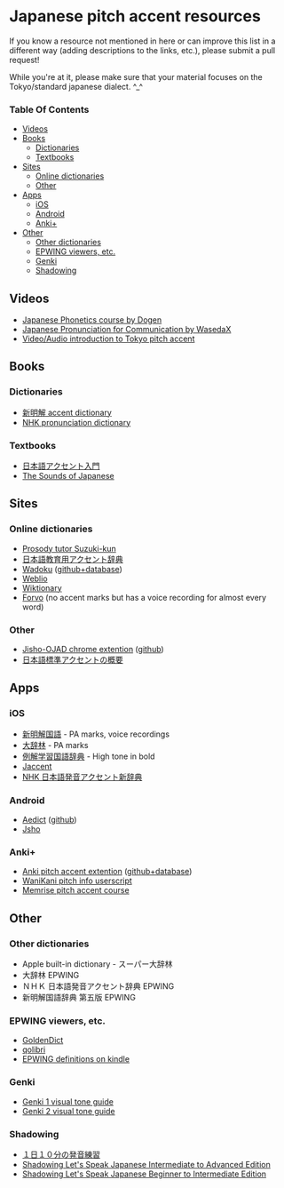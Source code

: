 # Japanese pitch accent resources

If you know a resource not mentioned in here or can improve this list in a different way (adding descriptions to the links, etc.), please submit a pull request! 

While you're at it, please make sure that your material focuses on the Tokyo/standard japanese dialect. ^_^

### Table Of Contents

- [Videos](#videos)
- [Books](#books)
  - [Dictionaries](#dictionaries)
  - [Textbooks](#textbooks)
- [Sites](#sites)
  - [Online dictionaries](#online-dictionaries)
  - [Other](#other)
- [Apps](#apps)
  - [iOS](#ios)
  - [Android](#android)
  - [Anki+](#anki)
- [Other](#other)
  - [Other dictionaries](#other-dictionaries)
  - [EPWING viewers, etc.](#epwing-viewers-etc)
  - [Genki](#genki)
  - [Shadowing](#shadowing)

<!-- Generated by https://github.com/ekalinin/github-markdown-toc -->

## Videos

- [Japanese Phonetics course by Dogen](https://www.patreon.com/dogen)
- [Japanese Pronunciation for Communication by WasedaX](https://courses.edx.org/courses/course-v1:WasedaX+JPC111x+3T2016/course/)
- [Video/Audio introduction to Tokyo pitch accent](http://nihongo.hum.tmu.ac.jp/mic-j/accent/index.html)

## Books

### Dictionaries
- [新明解 accent dictionary](https://www.amazon.co.jp/%E6%96%B0%E6%98%8E%E8%A7%A3%E6%97%A5%E6%9C%AC%E8%AA%9E%E3%82%A2%E3%82%AF%E3%82%BB%E3%83%B3%E3%83%88%E8%BE%9E%E5%85%B8-%E7%AC%AC2%E7%89%88-CD%E4%BB%98%E3%81%8D-%E9%87%91%E7%94%B0%E4%B8%80-%E6%98%A5%E5%BD%A6/dp/4385136726/)
- [NHK pronunciation dictionary](https://www.amazon.co.jp/NHK-%E6%97%A5%E6%9C%AC%E8%AA%9E%E7%99%BA%E9%9F%B3%E3%82%A2%E3%82%AF%E3%82%BB%E3%83%B3%E3%83%88%E6%96%B0%E8%BE%9E%E5%85%B8/dp/4140113456/)

### Textbooks
- [日本語アクセント入門](https://www.amazon.co.jp/%E6%97%A5%E6%9C%AC%E8%AA%9E%E3%82%A2%E3%82%AF%E3%82%BB%E3%83%B3%E3%83%88%E5%85%A5%E9%96%80-%E6%9D%BE%E6%A3%AE-%E6%99%B6%E5%AD%90/dp/4385365318/)
- [The Sounds of Japanese](https://www.amazon.co.jp/Sounds-Japanese-Audio-CD-CD-ROM/dp/0521617545/)


## Sites

### Online dictionaries

- [Prosody tutor Suzuki-kun](http://www.gavo.t.u-tokyo.ac.jp/ojad/eng/phrasing/index)
- [日本語教育用アクセント辞典](http://accent.u-biq.org/)
- [Wadoku](https://www.wadoku.de/) ([github+database](https://github.com/WaDoku/WaDokuJT-Data))
- [Weblio](https://www.weblio.jp/)
- [Wiktionary](https://en.wiktionary.org/)
- [Forvo](https://forvo.com/) (no accent marks but has a voice recording for almost every word)

### Other
- [Jisho-OJAD chrome extention](https://chrome.google.com/webstore/detail/jisho-ojad/dpaojegkimhndjkkgiaookhckojbmakd) ([github](https://github.com/itayperl/jisho-ojad))
- [日本語標準アクセントの概要](http://www5a.biglobe.ne.jp/accent/accent.htm)

## Apps

### iOS

- [新明解国語](https://itunes.apple.com/cn/app/%E6%96%B0%E6%98%8E%E8%A7%A3%E5%9B%BD%E8%AA%9E%E8%BE%9E%E5%85%B8-%E7%AC%AC%E4%B8%83%E7%89%88-%E7%99%BA%E9%9F%B3%E9%9F%B3%E5%A3%B0%E4%BB%98%E3%81%8D/id946807615?mt=8) - PA marks, voice recordings
- [大辞林](https://itunes.apple.com/cn/app/%E5%A4%A7%E8%BE%9E%E6%9E%97/id299029654?mt=8) - PA marks
- [例解学習国語辞典](https://itunes.apple.com/jp/app/%E4%BE%8B%E8%A7%A3%E5%AD%A6%E7%BF%92%E5%9B%BD%E8%AA%9E%E8%BE%9E%E5%85%B8-%E7%AC%AC%E4%B9%9D%E7%89%88-%E6%BC%A2%E6%A4%9C%E9%81%8E%E5%8E%BB%E5%95%8F%E3%83%89%E3%83%AA%E3%83%AB/id615900736?mt=8) - High tone in bold 
- [Jaccent](https://itunes.apple.com/us/app/jaccent-japanese-accent-dict/id1252200087?mt=8)
- [NHK 日本語発音アクセント新辞典](https://www.monokakido.jp/ja/dictionaries/nhkaccent2/index.html)

### Android

- [Aedict](http://aedict.eu/) ([github](https://github.com/mvysny/aedict/))
- [Jsho](https://play.google.com/store/apps/details?id=ric.Jsho)

### Anki+

- [Anki pitch accent extention](https://ankiweb.net/shared/info/932119536) ([github+database](https://github.com/javdejong/nhk-pronunciation))
- [WaniKani pitch info userscript](https://community.wanikani.com/t/userscript-wanikani-pitch-info/)
- [Memrise pitch accent course](https://www.memrise.com/course/272235/japanese-pitch-accent-1-introduction/)

## Other

### Other dictionaries

- Apple built-in dictionary - スーパー大辞林
- 大辞林 EPWING
- ＮＨＫ 日本語発音アクセント辞典 EPWING
- 新明解国語辞典 第五版 EPWING

### EPWING viewers, etc.

- [GoldenDict](http://goldendict.org/)
- [qolibri](http://qolibri.osdn.jp/)
- [EPWING definitions on kindle](https://github.com/olety/epwing2kindle)

### Genki

- [Genki 1 visual tone guide](http://genki.japantimes.co.jp/site/reso/dl/onchou/Oncho_genki1.ver2.pdf)
- [Genki 2 visual tone guide](http://genki.japantimes.co.jp/site/reso/dl/onchou/Oncho_genki2.ver2.pdf)

### Shadowing

- [１日１０分の発音練習](https://www.amazon.co.jp/dp/4874242863/ref=cm_sw_r_cp_ep_dp_FHrwzb2MC2N2T)
- [Shadowing Let's Speak Japanese Intermediate to Advanced Edition](https://www.amazon.com/dp/4874244955/)
- [Shadowing Let's Speak Japanese Beginner to Intermediate Edition](https://www.amazon.com/dp/4874243541/)

